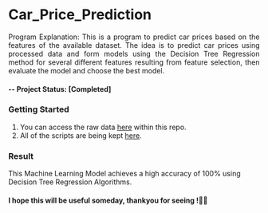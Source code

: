 # Car_Price_Prediction

<p align="justify">
Program Explanation: This is a program to predict car prices based on the features of the available dataset.
The idea is to predict car prices using processed data and form models using the Decision Tree Regression method for several different features resulting from feature selection, then evaluate the model and choose the best model.
</p>

#### -- Project Status: [Completed]

### Getting Started
1. You can access the raw data [here](https://github.com/ab-aruneswaran/Car_Price_Prediction/blob/main/dataset/CarPred.csv) within this repo.
2. All of the scripts are being kept [here](https://github.com/ab-aruneswaran/Car_Price_Prediction/blob/main/Car_Price_Prediction.ipynb).


### Result 

 This Machine Learning Model achieves a high accuracy of 100% using Decision Tree Regression Algorithms.
#### I hope this will be useful someday, thankyou for seeing !✌🏻
